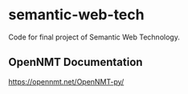 # semantic-web-tech
Code for final project of Semantic Web Technology. 

## OpenNMT Documentation
https://opennmt.net/OpenNMT-py/
